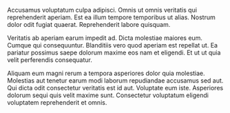 Accusamus voluptatum culpa adipisci. Omnis ut omnis veritatis qui reprehenderit aperiam. Est ea illum tempore temporibus ut alias. Nostrum dolor odit fugiat quaerat. Reprehenderit labore quisquam.
 Veritatis ab aperiam earum impedit ad. Dicta molestiae maiores eum. Cumque qui consequuntur. Blanditiis vero quod aperiam est repellat ut. Ea pariatur possimus saepe dolorum maxime eos nam et eligendi. Et ut ut quia velit perferendis consequatur.
 Aliquam eum magni rerum a tempora asperiores dolor quia molestiae. Molestias aut tenetur earum modi laborum repudiandae accusamus sed aut. Qui dicta odit consectetur veritatis est id aut. Voluptate eum iste. Asperiores dolorum sequi quis velit maxime sunt. Consectetur voluptatum eligendi voluptatem reprehenderit et omnis.